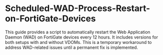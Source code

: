 # Scheduled-WAD-Process-Restart-on-FortiGate-Devices
This guide provides a script to automatically restart the Web Application Daemon (WAD) on FortiGate devices every 12 hours. It includes versions for both setups with and without VDOMs. This is a temporary workaround to address WAD-related issues until a permanent fix is implemented.
